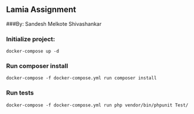 ## Lamia Assignment

###By: Sandesh Melkote Shivashankar


### Initialize project:
    docker-compose up -d

### Run composer install
    docker-compose -f docker-compose.yml run composer install

### Run tests
    docker-compose -f docker-compose.yml run php vendor/bin/phpunit Test/